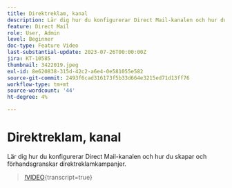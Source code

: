 ```yaml
---
title: Direktreklam, kanal
description: Lär dig hur du konfigurerar Direct Mail-kanalen och hur du skapar och förhandsgranskar direktreklamkampanjer.
feature: Direct Mail
role: User, Admin
level: Beginner
doc-type: Feature Video
last-substantial-update: 2023-07-26T00:00:00Z
jira: KT-10585
thumbnail: 3422019.jpeg
exl-id: 8e620838-315d-42c2-a6e4-0e581055e582
source-git-commit: 2493f6cad316173f5b33d664e3215ed71d13ff76
workflow-type: tm+mt
source-wordcount: '44'
ht-degree: 4%

---
```


# Direktreklam, kanal

Lär dig hur du konfigurerar Direct Mail-kanalen och hur du skapar och förhandsgranskar direktreklamkampanjer.

>[!VIDEO](https://video.tv.adobe.com/v/3449358/?learn=on&captions=swe){transcript=true}

